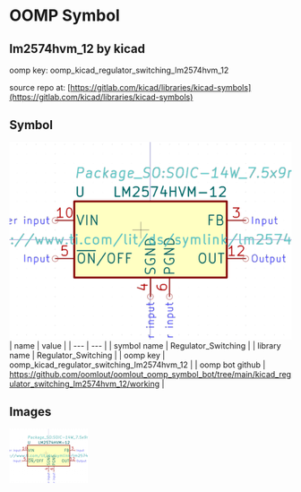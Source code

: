 # OOMP Symbol  
## lm2574hvm_12  by kicad  
  
oomp key: oomp_kicad_regulator_switching_lm2574hvm_12  
  
source repo at: [https://gitlab.com/kicad/libraries/kicad-symbols](https://gitlab.com/kicad/libraries/kicad-symbols)  
## Symbol  
  
[![working.png](working_600.png)](working.png)  
| name | value | 
| --- | --- | 
| symbol name | Regulator_Switching | 
| library name | Regulator_Switching | 
| oomp key | oomp_kicad_regulator_switching_lm2574hvm_12 | 
| oomp bot github | https://github.com/oomlout/oomlout_oomp_symbol_bot/tree/main/kicad_regulator_switching_lm2574hvm_12/working | 
## Images  
  
[![working.png](working_140.png)](working.png)  

